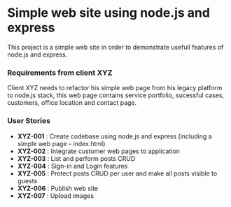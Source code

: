 # Simple web site using node.js and express

This project is a simple web site in order to demonstrate usefull features of node.js and express.

### Requirements from client XYZ

Client XYZ needs to refactor his simple web page from his legacy platform to node.js stack, this web page contains service portfolio, sucessful cases, customers, office location and contact page.

### User Stories
* **XYZ-001** : Create codebase using node.js and express (including a simple web page - index.html)
* **XYZ-002** : Integrate customer web pages to application
* **XYZ-003** : List and perform posts CRUD
* **XYZ-004** : Sign-in and Login features
* **XYZ-005** : Protect posts CRUD per user and make all posts visible to guests
* **XYZ-006** : Publish web site
* **XYZ-007** : Upload images

